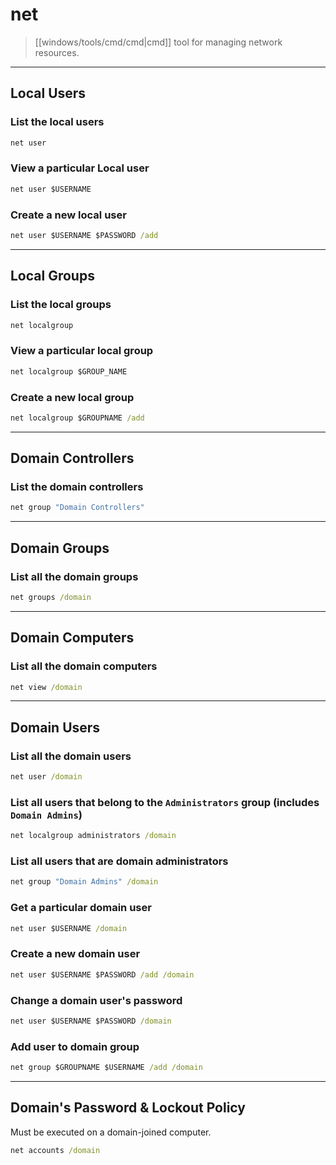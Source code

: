 # net

> [[windows/tools/cmd/cmd|cmd]] tool for managing network resources.

---

## Local Users

### List the local users

```cmd
net user
```

### View a particular Local user

```cmd
net user $USERNAME
```

### Create a new local user

```cmd
net user $USERNAME $PASSWORD /add
```

---

## Local Groups

### List the local groups

```cmd
net localgroup
```

### View a particular local group

```cmd
net localgroup $GROUP_NAME
```

### Create a new local group

```cmd
net localgroup $GROUPNAME /add
```

---

## Domain Controllers

### List the domain controllers

```cmd
net group "Domain Controllers"
```

---

## Domain Groups

### List all the domain groups

```cmd
net groups /domain
```

---

## Domain Computers

### List all the domain computers

```cmd
net view /domain
```

---

## Domain Users

### List all the domain users

```cmd
net user /domain
```

### List all users that belong to the `Administrators` group (includes `Domain Admins`)

```cmd
net localgroup administrators /domain
```

### List all users that are domain administrators

```cmd
net group "Domain Admins" /domain
```

### Get a particular domain user

```cmd
net user $USERNAME /domain
```

### Create a new domain user

```cmd
net user $USERNAME $PASSWORD /add /domain
```

### Change a domain user's password

```cmd
net user $USERNAME $PASSWORD /domain
```

### Add user to domain group

```cmd
net group $GROUPNAME $USERNAME /add /domain
```

---

## Domain's Password & Lockout Policy

Must be executed on a domain-joined computer.

```cmd
net accounts /domain
```

